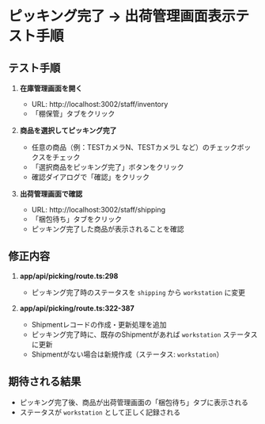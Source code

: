 # ピッキング完了 → 出荷管理画面表示テスト手順

## テスト手順

1. **在庫管理画面を開く**
   - URL: http://localhost:3002/staff/inventory
   - 「棚保管」タブをクリック

2. **商品を選択してピッキング完了**
   - 任意の商品（例：TESTカメラN、TESTカメラL など）のチェックボックスをチェック
   - 「選択商品をピッキング完了」ボタンをクリック
   - 確認ダイアログで「確認」をクリック

3. **出荷管理画面で確認**
   - URL: http://localhost:3002/staff/shipping
   - 「梱包待ち」タブをクリック
   - ピッキング完了した商品が表示されることを確認

## 修正内容

1. **app/api/picking/route.ts:298**
   - ピッキング完了時のステータスを `shipping` から `workstation` に変更

2. **app/api/picking/route.ts:322-387**
   - Shipmentレコードの作成・更新処理を追加
   - ピッキング完了時に、既存のShipmentがあれば `workstation` ステータスに更新
   - Shipmentがない場合は新規作成（ステータス: `workstation`）

## 期待される結果

- ピッキング完了後、商品が出荷管理画面の「梱包待ち」タブに表示される
- ステータスが `workstation` として正しく記録される